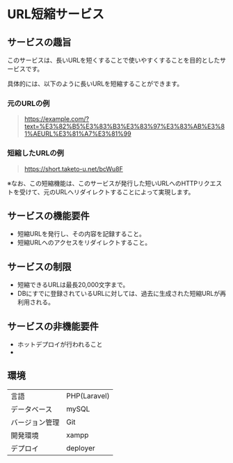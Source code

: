 # URL短縮サービス

## サービスの趣旨
このサービスは、長いURLを短くすることで使いやすくすることを目的としたサービスです。

具体的には、以下のように長いURLを短縮することができます。

### 元のURLの例
> https://example.com/?text=%E3%82%B5%E3%83%B3%E3%83%97%E3%83%AB%E3%81%AEURL%E3%81%A7%E3%81%99

### 短縮したURLの例
> https://short.taketo-u.net/bcWu8F

※なお、この短縮機能は、このサービスが発行した短いURLへのHTTPリクエストを受けて、元のURLへリダイレクトすることによって実現します。

## サービスの機能要件
 - 短縮URLを発行し、その内容を記録すること。
 - 短縮URLへのアクセスをリダイレクトすること。

## サービスの制限
 - 短縮できるURLは最長20,000文字まで。
 - DBにすでに登録されているURLに対しては、過去に生成された短縮URLが再利用される。

## サービスの非機能要件
 - ホットデプロイが行われること
 - 

## 環境
|         |              |
|---------|--------------|
| 言語      | PHP(Laravel) |
| データベース  | mySQL        |
| バージョン管理 | Git          |
| 開発環境    | xampp        |
| デプロイ    | deployer     |
